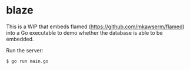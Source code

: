 # blaze

This is a WIP that embeds flamed (https://github.com/mkawserm/flamed) into a Go executable to demo whether the database is able to be embedded.

Run the server:

```
$ go run main.go
```
